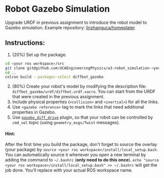 # Robot Gazebo Simulation
Upgrade URDF in previous assignment to introduce the robot model to Gazebo simulation. Example repository: [linzhanguca/homeplater](https://github.com/linzhangUCA/homeplater.git) 

## Instructions: 
1. (20%) Set up the package.
```bash
cd <your ros workspace>/src
git clone git@github.com:UCAEngineeringPhysics/a3-robot_simulation-<your github username>.git
cd ..
colcon build --packages-select diffbot_gazebo
```
2. (80%) Create your robot's model by modifying the description file: `diffbot_gazebo/urdf/diffbot.urdf.xacro`. You can start from the URDF that were created in the previous assignment.
3. Include physical properties (`<collision>` and `<inertial>`) for all the links. 
4. Use `<gazebo reference>` tag to mark the links that need additional properties in Gazebo.
5. Use [`gazebo_diff_drive`](https://github.com/ros-simulation/gazebo_ros_pkgs/wiki/ROS-2-Migration:-Diff-drive) plugin, so that your robot can be controlled by `cmd_vel` topic (using `geometry_msgs/Twist` messages).

#### Hint:
After the first time you build the package, don't forget to source the overlay (your package) by `source <your ros workspace>/install/local_setup.bash`. You can automatically source it whenever you open a new terminal by adding the command to `~/.bashrc` (**only need to do this once**). `echo "source <your ros workspace>/install/local_setup.bash" >> ~/.bashrc` will get the job done. You'll replace <your ros workspace> with your actual ROS workspace name.
